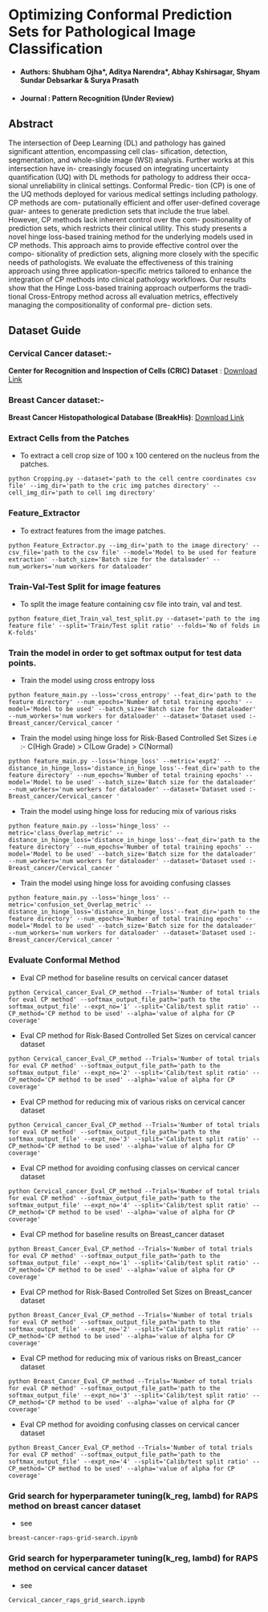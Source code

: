 # Optimizing Conformal Prediction Sets for Pathological Image Classification

- #### Authors</ins>: **Shubham Ojha***, **Aditya Narendra***, Abhay Kshirsagar, Shyam Sundar Debsarkar \& Surya Prasath 
- #### Journal : Pattern Recognition (Under Review)


## Abstract

The intersection of Deep Learning (DL) and pathology
has gained significant attention, encompassing cell clas-
sification, detection, segmentation, and whole-slide image
(WSI) analysis. Further works at this intersection have in-
creasingly focused on integrating uncertainty quantification
(UQ) with DL methods for pathology to address their occa-
sional unreliability in clinical settings. Conformal Predic-
tion (CP) is one of the UQ methods deployed for various
medical settings including pathology. CP methods are com-
putationally efficient and offer user-defined coverage guar-
antees to generate prediction sets that include the true label.
However, CP methods lack inherent control over the com-
positionality of prediction sets, which restricts their clinical
utility. This study presents a novel hinge loss-based training
method for the underlying models used in CP methods. This
approach aims to provide effective control over the compo-
sitionality of prediction sets, aligning more closely with the
specific needs of pathologists. We evaluate the effectiveness
of this training approach using three application-specific
metrics tailored to enhance the integration of CP methods
into clinical pathology workflows. Our results show that the
Hinge Loss-based training approach outperforms the tradi-
tional Cross-Entropy method across all evaluation metrics,
effectively managing the compositionality of conformal pre-
diction sets.


## Dataset Guide
### Cervical Cancer dataset:-
**Center for Recognition and Inspection of Cells (CRIC) Dataset** : [Download Link](https://database.cric.com.br/downloads)

### Breast Cancer dataset:-
**Breast Cancer Histopathological Database (BreakHis)**: [Download Link](https://web.inf.ufpr.br/vri/databases/breast-cancer-histopathological-database-breakhis/)




### Extract Cells from the Patches 
- To extract a cell crop size of 100 x 100 centered on the nucleus from the patches.
```
python Cropping.py --dataset='path to the cell centre coordinates csv file' --img_dir='path to the cric img patches directory' --cell_img_dir='path to cell img directory'
```

### Feature_Extractor
- To extract features from the image patches.
```
python Feature_Extractor.py --img_dir='path to the image directory' --csv_file='path to the csv file' --model='Model to be used for feature extraction' --batch_size='Batch size for the dataloader' --num_workers='num workers for dataloader'
```

### Train-Val-Test Split for image features 
- To split the image feature containing csv file into train, val and test.
```
python feature_diet_Train_val_test_split.py --dataset='path to the img feature file' --split='Train/Test split ratio' --folds='No of folds in K-folds'
```

### Train the model in order to get softmax output for test data points.

- Train the model using cross entropy loss
```
python feature_main.py --loss='cross_entropy' --feat_dir='path to the feature directory' --num_epochs='Number of total training epochs' --model='Model to be used' --batch_size='Batch size for the dataloader' --num_workers='num workers for dataloader' --dataset='Dataset used :- Breast_cancer/Cervical_cancer '
```

- Train the model using hinge loss for Risk-Based Controlled Set Sizes i.e :- C(High Grade) > C(Low Grade) > C(Normal) 

```
python feature_main.py --loss='hinge_loss' --metric='expt2' --distance_in_hinge_loss='distance_in_hinge_loss'--feat_dir='path to the feature directory' --num_epochs='Number of total training epochs' --model='Model to be used' --batch_size='Batch size for the dataloader' --num_workers='num workers for dataloader' --dataset='Dataset used :- Breast_cancer/Cervical_cancer '
```

- Train the model using hinge loss for reducing mix of various risks
```
python feature_main.py --loss='hinge_loss' --metric='class_Overlap_metric' --distance_in_hinge_loss='distance_in_hinge_loss'--feat_dir='path to the feature directory' --num_epochs='Number of total training epochs' --model='Model to be used' --batch_size='Batch size for the dataloader' --num_workers='num workers for dataloader' --dataset='Dataset used :- Breast_cancer/Cervical_cancer '
```

- Train the model using hinge loss for avoiding confusing classes
```
python feature_main.py --loss='hinge_loss' --metric='confusion_set_Overlap_metric' --distance_in_hinge_loss='distance_in_hinge_loss'--feat_dir='path to the feature directory' --num_epochs='Number of total training epochs' --model='Model to be used' --batch_size='Batch size for the dataloader' --num_workers='num workers for dataloader' --dataset='Dataset used :- Breast_cancer/Cervical_cancer '
```

### Evaluate Conformal Method

- Eval CP method for baseline results on cervical cancer dataset
```
python Cervical_cancer_Eval_CP_method --Trials='Number of total trials for eval CP method' --softmax_output_file_path='path to the softmax_output_file' --expt_no='1' --split='Calib/test split ratio' --CP_method='CP method to be used' --alpha='value of alpha for CP coverage' 
```

- Eval CP method for Risk-Based Controlled Set Sizes on cervical cancer dataset

```
python Cervical_cancer_Eval_CP_method --Trials='Number of total trials for eval CP method' --softmax_output_file_path='path to the softmax_output_file' --expt_no='2' --split='Calib/test split ratio' --CP_method='CP method to be used' --alpha='value of alpha for CP coverage' 
```

- Eval CP method for reducing mix of various risks on cervical cancer dataset

```
python Cervical_cancer_Eval_CP_method --Trials='Number of total trials for eval CP method' --softmax_output_file_path='path to the softmax_output_file' --expt_no='3' --split='Calib/test split ratio' --CP_method='CP method to be used' --alpha='value of alpha for CP coverage' 
```

- Eval CP method for avoiding confusing classes on cervical cancer dataset
```
python Cervical_cancer_Eval_CP_method --Trials='Number of total trials for eval CP method' --softmax_output_file_path='path to the softmax_output_file' --expt_no='4' --split='Calib/test split ratio' --CP_method='CP method to be used' --alpha='value of alpha for CP coverage' 
```

- Eval CP method for baseline results on Breast_cancer dataset
```
python Breast_Cancer_Eval_CP_method --Trials='Number of total trials for eval CP method' --softmax_output_file_path='path to the softmax_output_file' --expt_no='1' --split='Calib/test split ratio' --CP_method='CP method to be used' --alpha='value of alpha for CP coverage' 
```

- Eval CP method for Risk-Based Controlled Set Sizes on Breast_cancer dataset
```
python Breast_Cancer_Eval_CP_method --Trials='Number of total trials for eval CP method' --softmax_output_file_path='path to the softmax_output_file' --expt_no='2' --split='Calib/test split ratio' --CP_method='CP method to be used' --alpha='value of alpha for CP coverage' 
```

- Eval CP method for reducing mix of various risks on Breast_cancer dataset
```
python Breast_Cancer_Eval_CP_method --Trials='Number of total trials for eval CP method' --softmax_output_file_path='path to the softmax_output_file' --expt_no='3' --split='Calib/test split ratio' --CP_method='CP method to be used' --alpha='value of alpha for CP coverage' 
```

- Eval CP method for avoiding confusing classes on cervical cancer dataset
```
python Breast_Cancer_Eval_CP_method --Trials='Number of total trials for eval CP method' --softmax_output_file_path='path to the softmax_output_file' --expt_no='4' --split='Calib/test split ratio' --CP_method='CP method to be used' --alpha='value of alpha for CP coverage' 
```


###  Grid search for hyperparameter tuning(k_reg, lambd) for RAPS method on breast cancer dataset
- see
```
breast-cancer-raps-grid-search.ipynb
```

###  Grid search for hyperparameter tuning(k_reg, lambd) for RAPS method on cervical cancer dataset
- see
```
Cervical_cancer_raps_grid_search.ipynb
```








